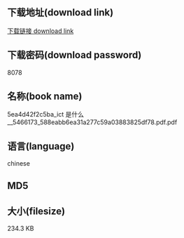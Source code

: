 ## 下载地址(download link)
[下载链接 download link](https://tutu365.netlify.app/?s=5ea4d42f2c5ba_ict+%E6%98%AF%E4%BB%80%E4%B9%88__5466173_588eabb6ea31a277c59a03883825df78.pdf)

## 下载密码(download password)
8078

## 名称(book name)
5ea4d42f2c5ba_ict 是什么__5466173_588eabb6ea31a277c59a03883825df78.pdf.pdf

## 语言(language)
chinese

## MD5


## 大小(filesize)
234.3 KB
